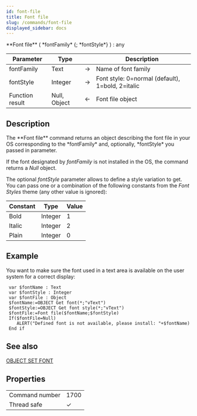```yaml
---
id: font-file
title: Font file
slug: /commands/font-file
displayed_sidebar: docs
---
```


<!--REF #_command_.Font file.Syntax-->**Font file** ( *fontFamily* {; *fontStyle*} ) : any<!-- END REF-->
<!--REF #_command_.Font file.Params-->
| Parameter | Type |  | Description |
| --- | --- | --- | --- |
| fontFamily | Text | &#8594;  | Name of font family |
| fontStyle | Integer | &#8594;  | Font style: 0=normal (default), 1=bold, 2=italic |
| Function result | Null, Object | &#8592; | Font file object |

<!-- END REF-->

## Description 

<!--REF #_command_.Font file.Summary-->The **Font file** command returns an object describing the font file in your OS corresponding to the *fontFamily* and, optionally, *fontStyle* you passed in parameter.<!-- END REF--> 

If the font designated by *fontFamily* is not installed in the OS, the command returns a *Null* object. 

The optional *fontStyle* parameter allows to define a style variation to get. You can pass one or a combination of the following constants from the *Font Styles* theme (any other value is ignored):

| Constant | Type    | Value |
| -------- | ------- | ----- |
| Bold     | Integer | 1     |
| Italic   | Integer | 2     |
| Plain    | Integer | 0     |

## Example 

You want to make sure the font used in a text area is available on the user system for a correct display:

```4d
 var $fontName : Text
 var $fontStyle : Integer
 var $fontFile : Object
 $fontName:=OBJECT Get font(*;"vText")
 $fontStyle:=OBJECT Get font style(*;"vText")
 $fontFile:=Font file($fontName;$fontStyle)
 If($fontFile=Null)
    ALERT("Defined font is not available, please install: "+$fontName)
 End if
```

## See also 

[OBJECT SET FONT](object-set-font.md)  

## Properties

|  |  |
| --- | --- |
| Command number | 1700 |
| Thread safe | &check; |



